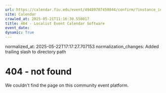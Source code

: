 ```yaml
---
url: https://calendar.fiu.edu/event/49489707459844/confirm/?instance_id=49489707477262&return=https%3A%2F%2Fcalendar.fiu.edu%2Fcalendar%3Fevent_types%255B%255D%3D37290279036119
site: Calendar
crawled_at: 2025-05-21T11:16:30.558017
title: 404 - Localist Event Calendar Software
event_date: 
dynamic: True
---
```

normalized_at: 2025-05-22T17:17:27.707153
normalization_changes: Added trailing slash to directory path

# 404 - not found
We couldn't find the page on this community event platform.

